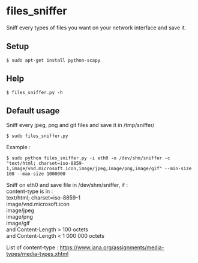# files_sniffer
Sniff every types of files you want on your network interface and save it.  
  
  
Setup
-----
```
$ sudo apt-get install python-scapy
```

  
Help
----
```
$ files_sniffer.py -h
```
  
  
Default usage
-------------
Sniff every jpeg, png and git files and save it in /tmp/sniffer/  
```
$ sudo files_sniffer.py
```
  
  
Example :  
```
$ sudo python files_sniffer.py -i eth0 -o /dev/shm/sniffer -c "text/html; charset=iso-8859-1,image/vnd.microsoft.icon,image/jpeg,image/png,image/gif" --min-size 100 --max-size 1000000 
```
Sniff on eth0 and save file in /dev/shm/sniffer, if :  
 content-type is in :  
	text/html; charset=iso-8859-1  
	image/vnd.microsoft.icon  
	image/jpeg  
	image/png  
	image/gif  
and Content-Length > 100 octets  
and Content-Length < 1 000 000 octets  
  
List of content-type : https://www.iana.org/assignments/media-types/media-types.xhtml  